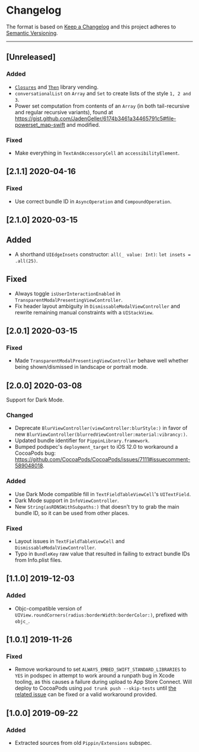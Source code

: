# Changelog

The format is based on [Keep a Changelog](https://keepachangelog.com/en/1.0.0/) and this project adheres to [Semantic Versioning](https://semver.org/spec/v2.0.0.html).

---

## [Unreleased]

### Added

- [`Closures`](https://github.com/vhesener/Closures) and [`Then`](https://github.com/devxoul/Then) library vending.
- `conversationalList` on `Array` and `Set` to create lists of the style `1, 2 and 3`.
- Power set computation from contents of an `Array` (in both tail-recursive and regular recursive variants), found at https://gist.github.com/JadenGeller/6174b3461a34465791c5#file-powerset_map-swift and modified.

### Fixed

- Make everything in `TextAndAccessoryCell` an `accessibilityElement`.

## [2.1.1] 2020-04-16

### Fixed

- Use correct bundle ID in `AsyncOperation` and `CompoundOperation`.

## [2.1.0] 2020-03-15

## Added

- A shorthand `UIEdgeInsets` constructor: `all(_ value: Int)`: `let insets = .all(25)`.

## Fixed

- Always toggle `isUserInteractionEnabled` in `TransparentModalPresentingViewController`.
- Fix header layout ambiguity in `DismissableModalViewController` and rewrite remaining manual constraints with a `UIStackView`.

## [2.0.1] 2020-03-15

### Fixed

- Made `TransparentModalPresentingViewController` behave well whether being shown/dismissed in landscape or portrait mode.

## [2.0.0] 2020-03-08

Support for Dark Mode.

### Changed

- Deprecate `BlurViewController(viewController:blurStyle:)` in favor of new `BlurViewController(blurredViewController:material:vibrancy:)`.
- Updated bundle identifier for `PippinLibrary.framework`.
- Bumped podspec's `deployment_target` to iOS 12.0 to workaround a CocoaPods bug: https://github.com/CocoaPods/CocoaPods/issues/7111#issuecomment-589048018.

### Added

- Use Dark Mode compatible fill in `TextFieldTableViewCell`'s `UITextField`.
- Dark Mode support in `InfoViewController`.
- New `String(asRDNSWithSubpaths:)` that doesn't try to grab the main bundle ID, so it can be used from other places.

### Fixed

- Layout issues in `TextFieldTableViewCell` and `DismissableModalViewController`.
- Typo in `BundleKey` raw value that resulted in failing to extract bundle IDs from Info.plist files.

## [1.1.0] 2019-12-03

### Added

- Objc-compatible version of `UIView.roundCorners(radius:borderWidth:borderColor:)`, prefixed with `objc_`.

## [1.0.1] 2019-11-26

### Fixed

- Remove workaround to set `ALWAYS_EMBED_SWIFT_STANDARD_LIBRARIES` to `YES` in podspec in attempt to work around a runpath bug in Xcode tooling, as this causes a failure during upload to App Store Connect. Will deploy to CocoaPods using `pod trunk push --skip-tests` until [the related issue](https://github.com/CocoaPods/CocoaPods/issues/9165) can be fixed or a valid workaround provided.

## [1.0.0] 2019-09-22

### Added

- Extracted sources from old `Pippin/Extensions` subspec.
